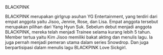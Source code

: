 BLACKPINK

BLACKPINK merupakan girlgrup asuhan YG Entertainment, yang terdiri dari empat anggota yaitu Jisoo, Jennie, Rose, dan Lisa. Empat anggota tersebut merupakan pilihan dari Yang Hyun Suk.
Sebelum debut menjadi anggota BLACKPINK, mereka telah menjadi Trainee selama kurang lebih 5 tahun. Member tertua yaitu Kim Jisoo memiliki bakat akting dan menulis lagu. 
Ia juga pernah menjadi pemeran utama dalam series Snowdrop. Dan juga berpartisipasi dalam menulis lagu BLACKPINK Love Sickgirl. 
